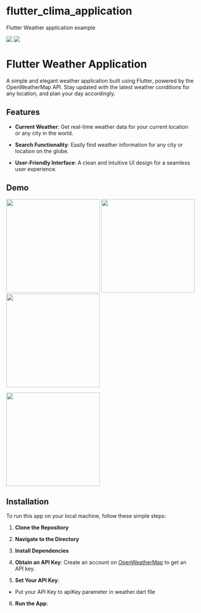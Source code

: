 # flutter_clima_application

Flutter Weather application example

  <div> 
    <img src="https://badgen.net/pub/flutter-platform/xml"/>
    <img src="https://badgen.net/badge/API/http.dart/green"/>
  </div>

# Flutter Weather Application

A simple and elegant weather application built using Flutter, powered by the OpenWeatherMap API. Stay updated with the latest weather conditions for any location, and plan your day accordingly.

## Features

- **Current Weather**: Get real-time weather data for your current location or any city in the world.

- **Search Functionality**: Easily find weather information for any city or location on the globe.

- **User-Friendly Interface**: A clean and intuitive UI design for a seamless user experience.

## Demo

<p float="left">
  <img src="https://github.com/ShokaUladzislau/Clima/blob/main/demo/1.PNG" width="250"/>
  <img src="https://github.com/ShokaUladzislau/Clima/blob/main/demo/2.PNG" width="250"/>
  <img src="https://github.com/ShokaUladzislau/Clima/blob/main/demo/3.PNG" width="250"/>
</p>
<img src="https://github.com/ShokaUladzislau/Clima/blob/main/demo/4.gif" width="250"/>

## Installation

To run this app on your local machine, follow these simple steps:

1. **Clone the Repository**

2. **Navigate to the Directory**

3. **Install Dependencies**

4. **Obtain an API Key**: Create an account on [OpenWeatherMap](https://openweathermap.org/) to get an API key.

5. **Set Your API Key**:

- Put your API Key to apiKey parameter in weather.dart file

6. **Run the App**:
